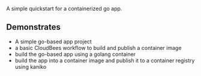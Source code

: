A simple quickstart for a containerized go app.

## Demonstrates

* A simple go-based app project
* a basic CloudBees workflow to build and publish a container image
 * build the go-based app using a golang container
 * build the app into a container image and publish it to a container registry using kaniko